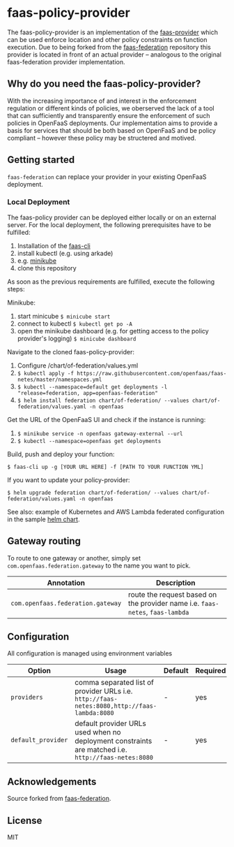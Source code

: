 # faas-policy-provider

The faas-policy-provider is an implementation of the [faas-provider](https://github.com/openfaas/faas-provider) 
which can be used enforce location and other policy constraints on function execution. Due to being forked from the [faas-federation](https://github.com/openfaas-incubator/faas-federation) repository this provider is located in front of an actual provider – analogous to the original faas-federation provider implementation.

## Why do you need the faas-policy-provider?

With the increasing importance of and interest in the enforcement regulation or different kinds of policies, we oberserved the lack of a tool that can sufficiently and transparently ensure the enforcement of such policies in OpenFaaS deployments. Our implementation aims to provide a basis for services that should be both based on OpenFaaS and be policy compliant – however these policy may be structered and motived.

## Getting started

`faas-federation` can replace your provider in your existing OpenFaaS deployment.

### Local Deployment

The faas-policy provider can be deployed either locally or on an external server. For the local deployment, the following prerequisites have to be fulfilled:

1. Installation of the [faas-cli](https://docs.openfaas.com/cli/install/)
1. install kubectl (e.g. using arkade)
1. e.g. [minikube](https://minikube.sigs.k8s.io/docs/start/)
1. clone this repository

As soon as the previous requirements are fulfilled, execute the following steps:

Minikube: 

1. start minicube `$ minicube start ` 
1. connect to kubectl `$ kubectl get po -A` 
1. open the minikube dashboard (e.g. for getting access to the policy provider's logging) `$ minicube dashboard`

Navigate to the cloned faas-policy-provider:

1. Configure /chart/of-federation/values.yml
1. `$ kubectl apply -f https://raw.githubusercontent.com/openfaas/faas-netes/master/namespaces.yml`
1. `$ kubectl --namespace=default get deployments -l "release=federation, app=openfaas-federation"`
1. `$ helm install federation chart/of-federation/ --values chart/of-federation/values.yaml -n openfaas`

Get the URL of the OpenFaaS UI and check if the instance is running:

1. `$ minikube service -n openfaas gateway-external --url`
1. `$ kubectl --namespace=openfaas get deployments`

Build, push and deploy your function:

`$ faas-cli up -g [YOUR URL HERE] -f [PATH TO YOUR FUNCTION YML]`

If you want to update your policy-provider:

`$ helm upgrade federation chart/of-federation/ --values chart/of-federation/values.yaml -n openfaas`

See also: example of Kubernetes and AWS Lambda federated configuration in the sample [helm chart](chart/of-federation).

## Gateway routing

To route to one gateway or another, simply set `com.openfaas.federation.gateway` to the name you want to pick.

| Annotation | Description |
| ----|----|
| `com.openfaas.federation.gateway` | route the request based on the provider name i.e. `faas-netes`, `faas-lambda` |

## Configuration

All configuration is managed using environment variables

| Option                            | Usage      | Default                  | Required |
|-----------------------------------|------------|--------------------------|----------|
| `providers`           | comma separated list of provider URLs i.e. `http://faas-netes:8080,http://faas-lambda:8080` | - |   yes    |
| `default_provider`    | default provider URLs used when no deployment constraints are matched i.e. `http://faas-netes:8080` | - |   yes    |

## Acknowledgements

Source forked from [faas-federation](https://github.com/openfaas-incubator/faas-federation).

## License

MIT
